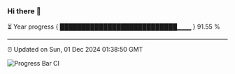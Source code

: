### Hi there 👋

⏳ Year progress { ███████████████████████████▁▁▁ } 91.55 %

---

⏰ Updated on Sun, 01 Dec 2024 01:38:50 GMT

![Progress Bar CI](https://github.com/JuvenileQ/Progress-Bar-CI/workflows/main/badge.svg)
